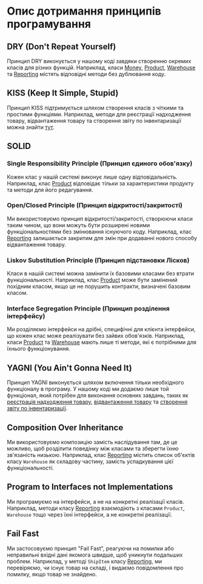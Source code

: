 # Опис дотримання принципів програмування

## DRY (Don't Repeat Yourself)
Принцип DRY виконується у нашому коді завдяки створенню окремих класів для різних функцій. Наприклад, класи [Money](./Lab_01/class.cs#L7-L24), [Product](class.cs#L27-L49), [Warehouse](class.cs#L52-L69) та [Reporting](class.cs#L71-L118) містять відповідні методи без дублювання коду.

## KISS (Keep It Simple, Stupid)
Принцип KISS підтримується шляхом створення класів з чіткими та простими функціями. Наприклад, методи для реєстрації надходження товару, відвантаження товару та створення звіту по інвентаризації можна знайти [тут](link_to_code).

## SOLID
### Single Responsibility Principle (Принцип єдиного обов'язку)
Кожен клас у нашій системі виконує лише одну відповідальність. Наприклад, клас [Product](link_to_code) відповідає тільки за характеристики продукту та методи для його редагування.

### Open/Closed Principle (Принцип відкритості/закритості)
Ми використовуємо принцип відкритості/закритості, створюючи класи таким чином, що вони можуть бути розширені новими функціональностями без змінювання існуючого коду. Наприклад, клас [Reporting](link_to_code) залишається закритим для змін при додаванні нового способу відвантаження товару.

### Liskov Substitution Principle (Принцип підстановки Лісков)
Класи в нашій системі можна замінити їх базовими класами без втрати функціональності. Наприклад, клас [Product](link_to_code) може бути замінений похідним класом, якщо це не порушить контракти, визначені базовим класом.

### Interface Segregation Principle (Принцип розділення інтерфейсу)
Ми розділяємо інтерфейси на дрібні, специфічні для клієнта інтерфейси, що кожен клас може реалізувати без зайвих обов'язків. Наприклад, класи [Product](link_to_code) та [Warehouse](link_to_code) мають лише ті методи, які є потрібними для їхнього функціонування.

## YAGNI (You Ain't Gonna Need It)
Принцип YAGNI виконується шляхом включення тільки необхідного функціоналу в програму. У нашому коді ми додаємо лише той функціонал, який потрібен для виконання основних завдань, таких як [реєстрація надходження товару](link_to_code), [відвантаження товару](link_to_code) та [створення звіту по інвентаризації](link_to_code).

## Composition Over Inheritance
Ми використовуємо композицію замість наслідування там, де це можливо, щоб розділити поведінку між класами та зберегти їхню зв'язаність низькою. Наприклад, клас [Reporting](link_to_code) містить список об'єктів класу `Warehouse` як складову частину, замість успадкування цієї функціональності.

## Program to Interfaces not Implementations
Ми програмуємо на інтерфейси, а не на конкретні реалізації класів. Наприклад, методи класу [Reporting](link_to_code) взаємодіють з класами `Product`, `Warehouse` тощо через їхні інтерфейси, а не конкретні реалізації.

## Fail Fast
Ми застосовуємо принцип "Fail Fast", реагуючи на помилки або неправильні вхідні дані якомога швидше, щоб уникнути подальших проблем. Наприклад, у методі `ShipItem` класу [Reporting](link_to_code), ми перевіряємо, чи існує товар на складі, і видаємо повідомлення про помилку, якщо товар не знайдено.
